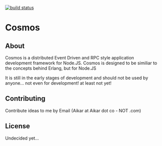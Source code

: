 [![build status](https://secure.travis-ci.org/aikar/cosmos.png)](http://travis-ci.org/aikar/cosmos)
# Cosmos
## About
 Cosmos is a distributed Event Driven and RPC style application development framework for Node.JS.
Cosmos is designed to be similiar to the concepts behind Erlang, but for Node.JS

It is still in the early stages of development and should not be used by anyone... not even for development! at least not yet!

## Contributing
Contribute ideas to me by Email (Aikar at Aikar dot co - NOT .com)

## License
Undecided yet...